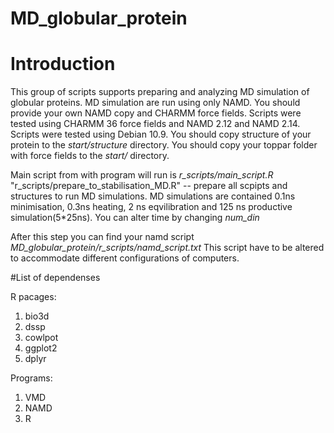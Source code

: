 # MD_globular_protein

# Introduction

This group of scripts supports preparing and analyzing MD simulation of globular proteins.
MD simulation are run using only NAMD. 
You should provide your own NAMD copy and CHARMM force fields.
Scripts were tested using CHARMM 36 force fields  and NAMD 2.12 and NAMD 2.14.
Scripts were tested using Debian 10.9.
You should copy structure of your protein to the _*start/structure*_ directory.
You should copy your toppar folder with force fields to the _*start/*_ directory.

Main script from with program will run is _*r_scripts/main_script.R*_
"r_scripts/prepare_to_stabilisation_MD.R" -- prepare all scpipts and structures 
to run MD simulations. MD simulations are contained 0.1ns minimisation, 0.3ns heating,
2 ns eqvilibration and 125 ns productive simulation(5\*25ns). 
You can alter time by changing _*num_din*_

After this step you can find your namd script _*MD\_globular\_protein/r\_scripts/namd\_script.txt*_
This script have to be altered to accommodate different configurations of computers. 

#List of dependenses

R pacages:
1. bio3d
2. dssp
3. cowlpot
4. ggplot2
5. dplyr

Programs:
1. VMD
2. NAMD
3. R